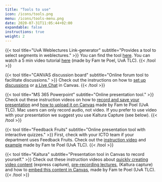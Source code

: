 ```yaml
---
title: "Tools to use"
icon: /icons/tools.png
menu: /icons/tools-menu.png
date: 2020-07-31T11:05:44+02:00
expandable: false
instructions: true
weight: 2
---
```


{{< tool title="UvA Weblectures Link-generator" subtitle="Provides a tool to select segments in weblectures." >}}
You can find the tool <a href="http://www.avcprompt.nl/mediasite/webcollegefragment.html" target="_blank">here</a>. You can watch a 5 min video tutorial <a href="https://youtu.be/bReSP0oEPUw" target="_blank">here</a> (made by Fam te Poel, UvA TLC).
{{< /tool >}}

{{< tool title="CANVAS discussion board" subtitle="Online forum tool to facilitate discussions." >}}
Check out the instructions on how to <a href="https://canvas.uva.nl/courses/169/pages/setting-up-discussions?module_item_id=1416" target="_blank">set up discussions</a> or <a href="https://canvas.uva.nl/courses/169/pages/starting-a-chat?module_item_id=1418" target="_blank">a Live Chat</a> in Canvas.
{{< /tool >}}

{{< tool title="MS 365 Powerpoint" subtitle="Online presentation tool." >}}
Check out these instruction videos on how to <a href="https://youtu.be/JhKynNJUAIo" target="_blank">record and save your presentation</a> and <a href="https://youtu.be/9ltM3nLcwJ0" target="_blank">how to upload it on Canvas</a> made by Fam te Poel (UvA TLC). Mac users can only record audio, not video. If you prefer to use video with your presentation we suggest you use Kaltura Capture (see below).
{{< /tool >}}

{{< tool title="Feedback Fruits" subtitle="Online presentation tool with interactive quizzes." >}}
First, check with your ICTO team if your department uses Feedback Fruits. Check out the <a href="https://youtu.be/IwWdNev_aC0" target="_blank">instruction video</a> and <a href="https://youtu.be/nXNsAZHymZE" target="_blank">example</a> made by Fam te Poel (UvA TLC).
{{< /tool >}}

{{< tool title="Kaltura" subtitle="Presentation tool in Canvas to record yourself." >}}
Check out these instruction videos about <a href="https://www.youtube.com/watch?v=pzo2J7YvJnM" target="_blank">quickly creating video content</a> (express capture), <a href="https://www.youtube.com/watch?v=85-Q800oAxA" target="_blank">pre-recording lectures</a>, (Kaltura capture) and how to <a href="https://www.youtube.com/watch?v=j5SfSQ07RAM" target="_blank">embed this content in Canvas</a>, made by Fam te Poel (UvA TLC).
{{< /tool >}}
